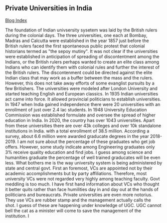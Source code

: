 ## Private Universities in India

[Blog Index](../index.md)

The foundation of Indian univsersity sysetem was laid by the British rulers during the colonial days. The three
universities, one each at Bombay, Madras and Calcutta were established in the year 1857 just before the British rulers faced 
the first spontaneous public protest that colonial historians termed as "the sepoy mutiny". It was not clear if the
universities were established in anticipation of spreading of discontentment among the Indians, or the British rulers
perhaps wanted to create an elite class among Indians who can identify them with colonial rules and further the interest
of the British rulers. The discontenment could be directed against the elite Indian class that may work as a buffer between
the mass and the rulers. However, this does not take away efforts of some evanglist pursuits by a few Britishers. The 
universities were modeled after London University and started teaching English and European classics. In 1935 Indian 
universities act came into force. It allowed provincial politicians to establish universities. In 1947 when India gained
independence there were 20 universities with an enrollment of just over 2.4 lac students. In 1948 University Education
Commission was established formulate and oversee the spread of higher education in India. In 2020, the country has over 1043
universities. Apart from these universities there are over 43k colleges and over 10k standalone institutions in India. 
with a total enrollment of 38.5 million. According a survey, about 6.6 million were awarded graducate degrees in the year
2018-2019. I am not sure about the percentage of these graduates who get job offers. However, some study indicate among
Engineering graduates only 3% receive quality education and find jobs. I guess among science and humanities graduate the 
percentage of well trained graducates will be even less. What bothers me is the way university system is being administered
by state and central govt. First an foremost, VCs are appointed not by their academic accomplishments but by party
affiliations. Therefore, most university VCs were not regarded very highly among teaching faculty. Govt meddling is too 
much. I have first hand information about VCs who thought it better quits rather than face humilities day in and day out at 
the hands of politicians and bureaucrats. Private universities are even more notorius. They use VCs are rubber stamp and
the management actually calls the shot. I guess of these are happening under knowledge of UGC. UGC cannot bell the cat
as a minister will come to save the management of the institution. I 

